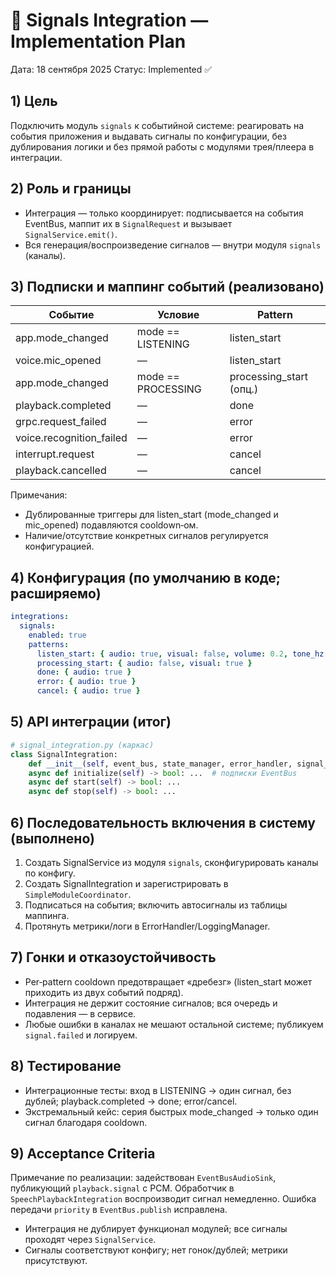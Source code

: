 # 🔌 Signals Integration — Implementation Plan

Дата: 18 сентября 2025
Статус: Implemented ✅

## 1) Цель
Подключить модуль `signals` к событийной системе: реагировать на события приложения и выдавать сигналы по конфигурации, без дублирования логики и без прямой работы с модулями трея/плеера в интеграции.

## 2) Роль и границы
- Интеграция — только координирует: подписывается на события EventBus, маппит их в `SignalRequest` и вызывает `SignalService.emit()`.
- Вся генерация/воспроизведение сигналов — внутри модуля `signals` (каналы).

## 3) Подписки и маппинг событий (реализовано)
| Событие | Условие | Pattern |
|---|---|---|
| app.mode_changed | mode == LISTENING | listen_start |
| voice.mic_opened | — | listen_start |
| app.mode_changed | mode == PROCESSING | processing_start (опц.) |
| playback.completed | — | done |
| grpc.request_failed | — | error |
| voice.recognition_failed | — | error |
| interrupt.request | — | cancel |
| playback.cancelled | — | cancel |

Примечания:
- Дублированные триггеры для listen_start (mode_changed и mic_opened) подавляются cooldown‑ом.
- Наличие/отсутствие конкретных сигналов регулируется конфигурацией.

## 4) Конфигурация (по умолчанию в коде; расширяемо)
```yaml
integrations:
  signals:
    enabled: true
    patterns:
      listen_start: { audio: true, visual: false, volume: 0.2, tone_hz: 880, duration_ms: 120, cooldown_ms: 300 }
      processing_start: { audio: false, visual: true }
      done: { audio: true }
      error: { audio: true }
      cancel: { audio: true }
```

## 5) API интеграции (итог)
```python
# signal_integration.py (каркас)
class SignalIntegration:
    def __init__(self, event_bus, state_manager, error_handler, signal_service, config): ...
    async def initialize(self) -> bool: ...  # подписки EventBus
    async def start(self) -> bool: ...
    async def stop(self) -> bool: ...
```

## 6) Последовательность включения в систему (выполнено)
1. Создать SignalService из модуля `signals`, сконфигурировать каналы по конфигу.
2. Создать SignalIntegration и зарегистрировать в `SimpleModuleCoordinator`.
3. Подписаться на события; включить автосигналы из таблицы маппинга.
4. Протянуть метрики/логи в ErrorHandler/LoggingManager.

## 7) Гонки и отказоустойчивость
- Per‑pattern cooldown предотвращает «дребезг» (listen_start может приходить из двух событий подряд).
- Интеграция не держит состояние сигналов; вся очередь и подавления — в сервисе.
- Любые ошибки в каналах не мешают остальной системе; публикуем `signal.failed` и логируем.

## 8) Тестирование
- Интеграционные тесты: вход в LISTENING → один сигнал, без дублей; playback.completed → done; error/cancel.
- Экстремальный кейс: серия быстрых mode_changed → только один сигнал благодаря cooldown.

## 9) Acceptance Criteria

Примечание по реализации: задействован `EventBusAudioSink`, публикующий `playback.signal` с PCM. Обработчик в `SpeechPlaybackIntegration` воспроизводит сигнал немедленно. Ошибка передачи `priority` в `EventBus.publish` исправлена.
- Интеграция не дублирует функционал модулей; все сигналы проходят через `SignalService`.
- Сигналы соответствуют конфигу; нет гонок/дублей; метрики присутствуют.
